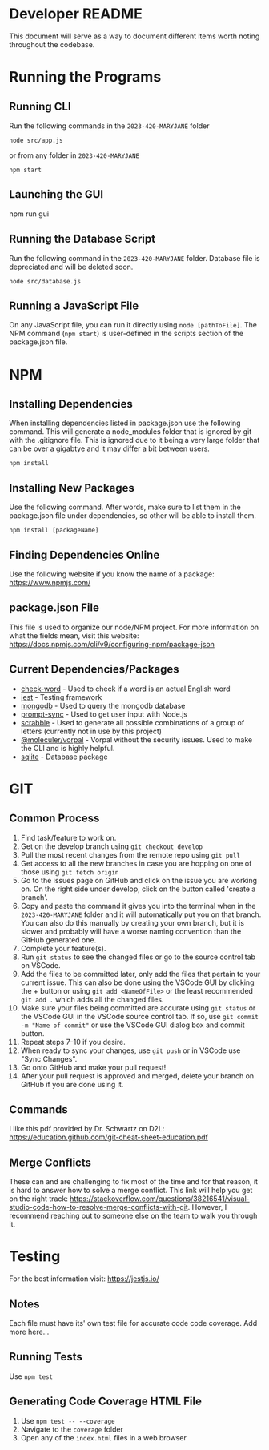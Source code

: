 # Developer README

This document will serve as a way to document different items worth noting throughout the codebase.

# Running the Programs

## Running CLI
Run the following commands in the `2023-420-MARYJANE` folder

```
node src/app.js
```

or from any folder in `2023-420-MARYJANE`

```
npm start
```

## Launching the GUI
npm run gui

## Running the Database Script
Run the following command in the `2023-420-MARYJANE` folder. Database file is depreciated and will be deleted soon.

```
node src/database.js
```

## Running a JavaScript File
On any JavaScript file, you can run it directly using `node [pathToFile]`. The NPM command (`npm start`) is user-defined in the scripts section of the package.json file.

# NPM

## Installing Dependencies
When installing dependencies listed in package.json use the following command. This will generate a node_modules folder that is ignored by git with the .gitignore file. This is ignored due to it being a very large folder that can be over a gigabtye and it may differ a bit between users.
```
npm install
```

## Installing New Packages
Use the following command. After words, make sure to list them in the package.json file under dependencies, so other will be able to install them. 
```
npm install [packageName]
```

## Finding Dependencies Online
Use the following website if you know the name of a package: https://www.npmjs.com/

## package.json File
This file is used to organize our node/NPM project. For more information on what the fields mean, visit this website:
https://docs.npmjs.com/cli/v9/configuring-npm/package-json

## Current Dependencies/Packages
- [check-word](https://github.com/S0c5/node-check-word) - Used to check if a word is an actual English word
- [jest](https://jestjs.io/) - Testing framework
- [mongodb](https://mongodb.github.io/node-mongodb-native/4.13/) - Used to query the mongodb database
- [prompt-sync](https://github.com/heapwolf/prompt-sync) - Used to get user input with Node.js
- [scrabble](https://www.npmjs.com/package/scrabble) - Used to generate all possible combinations of a group of letters (currently not in use by this project)
- [@moleculer/vorpal](https://github.com/moleculerjs/vorpal) - Vorpal without the security issues. Used to make the CLI and is highly helpful.
- [sqlite](https://github.com/kriasoft/node-sqlite) - Database package

# GIT

## Common Process
1. Find task/feature to work on.
2. Get on the develop branch using `git checkout develop`
3. Pull the most recent changes from the remote repo using `git pull`
4. Get access to all the new branches in case you are hopping on one of those using `git fetch origin`
5. Go to the issues page on GitHub and click on the issue you are working on. On the right side under develop, click on the button called 'create a branch'.
6. Copy and paste the command it gives you into the terminal when in the `2023-420-MARYJANE` folder and it will automatically put you on that branch. You can also do this manually by creating your own branch, but it is slower and probably will have a worse naming convention than the GitHub generated one.
7. Complete your feature(s).
8. Run `git status` to see the changed files or go to the source control tab on VSCode.
9. Add the files to be committed later, only add the files that pertain to your current issue. This can also be done using the VSCode GUI by clicking the + button or using `git add <NameOfFile>` or the least recommended `git add .` which adds all the changed files.
10. Make sure your files being committed are accurate using `git status` or the VSCode GUI in the VSCode source control tab. If so, use `git commit -m "Name of commit"` or use the VSCode GUI dialog box and commit button.
11. Repeat steps 7-10 if you desire. 
12. When ready to sync your changes, use `git push` or in VSCode use "Sync Changes".
13. Go onto GitHub and make your pull request!
14. After your pull request is approved and merged, delete your branch on GitHub if you are done using it.

## Commands
I like this pdf provided by Dr. Schwartz on D2L: https://education.github.com/git-cheat-sheet-education.pdf

## Merge Conflicts
These can and are challenging to fix most of the time and for that reason, it is hard to answer how to solve a merge conflict. This link will help you get on the right track: https://stackoverflow.com/questions/38216541/visual-studio-code-how-to-resolve-merge-conflicts-with-git. However, I recommend reaching out to someone else on the team to walk you through it.

# Testing
For the best information visit: https://jestjs.io/

## Notes
Each file must have its' own test file for accurate code code coverage.
Add more here...

## Running Tests
Use `npm test`

## Generating Code Coverage HTML File
1. Use `npm test -- --coverage`
2. Navigate to the `coverage` folder
3. Open any of the `index.html` files in a web browser

